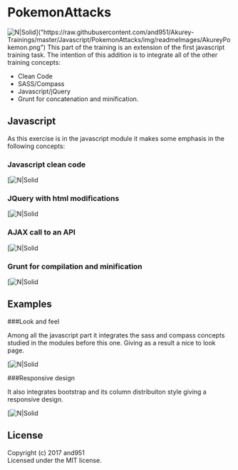 # PokemonAttacks

![N|Solid]("https://raw.githubusercontent.com/and951/Akurey-Trainings/master/Javascript/PokemonAttacks/img/readmeImages/AkureyPokemon.png")]("https://raw.githubusercontent.com/and951/Akurey-Trainings/master/Javascript/PokemonAttacks/img/readmeImages/AkureyPokemon.png")
This part of the training is an extension of the first javascript training task. The intention of this addition is to integrate all of the other training concepts:

- Clean Code
- SASS/Compass
- Javascript/jQuery
- Grunt for concatenation and minification.


## Javascript

As this exercise is in the javascript module it makes some emphasis in the following concepts:

### Javascript clean code

[![N|Solid]("https://raw.githubusercontent.com/and951/Akurey-Trainings/master/Javascript/PokemonAttacks/img/readmeImages/cleanCodePractice.png")

### JQuery with html modifications  

[![N|Solid]("https://raw.githubusercontent.com/and951/Akurey-Trainings/master/Javascript/PokemonAttacks/img/readmeImages/jqueryWithModifications.png")

### AJAX call to an API  

[![N|Solid]("https://raw.githubusercontent.com/and951/Akurey-Trainings/master/Javascript/PokemonAttacks/img/readmeImages/ajaxCall.png")

### Grunt for compilation and minification

[![N|Solid]("https://raw.githubusercontent.com/and951/Akurey-Trainings/master/Javascript/PokemonAttacks/img/readmeImages/grunt.png")


## Examples

###Look and feel

Among all the javascript part it integrates the sass and compass concepts studied in the modules before this one.  Giving as a result a nice to look page.

[![N|Solid]("https://raw.githubusercontent.com/and951/Akurey-Trainings/master/Javascript/PokemonAttacks/img/readmeImages/pageScreen.png")

###Responsive design

It also integrates bootstrap and its column distribuiton style giving a responsive design.

[![N|Solid]("https://raw.githubusercontent.com/and951/Akurey-Trainings/master/Javascript/PokemonAttacks/img/readmeImages/responsiveDesign.png")


## License
Copyright (c) 2017 and951  
Licensed under the MIT license.
